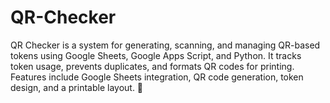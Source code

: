 # QR-Checker
QR Checker is a system for generating, scanning, and managing QR-based tokens using Google Sheets, Google Apps Script, and Python. It tracks token usage, prevents duplicates, and formats QR codes for printing. Features include Google Sheets integration, QR code generation, token design, and a printable layout. 🚀
